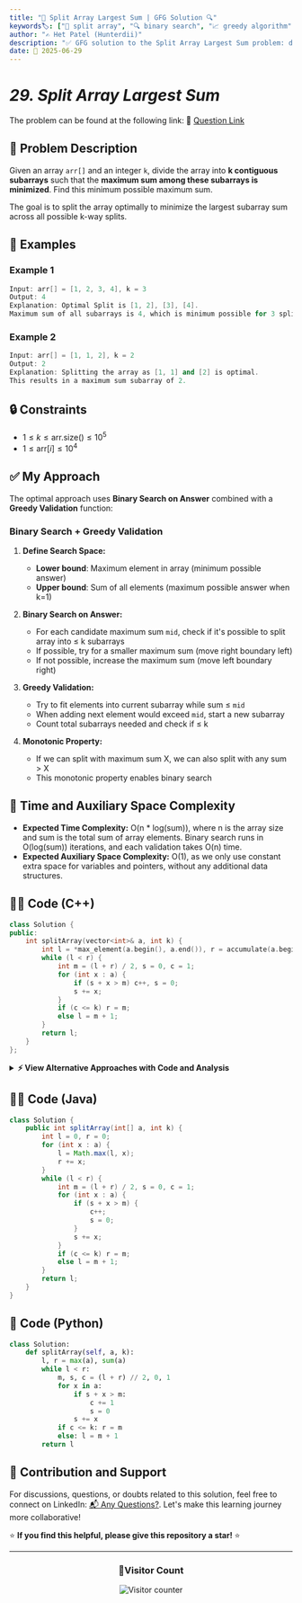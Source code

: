 ```yaml
---
title: "📏 Split Array Largest Sum | GFG Solution 🔍"
keywords🏷️: ["📏 split array", "🔍 binary search", "📈 greedy algorithm", "📊 divide conquer", "📘 GFG", "🏁 competitive programming", "📚 DSA"]
author: "✍️ Het Patel (Hunterdii)"
description: "✅ GFG solution to the Split Array Largest Sum problem: divide array into k subarrays minimizing maximum sum using binary search and greedy approach. 🚀"
date: 📅 2025-06-29
---
```


# *29. Split Array Largest Sum*

The problem can be found at the following link: 🔗 [Question Link](https://www.geeksforgeeks.org/problems/split-array-largest-sum--141634/1)

## **🧩 Problem Description**

Given an array `arr[]` and an integer `k`, divide the array into **k contiguous subarrays** such that the **maximum sum among these subarrays is minimized**. Find this minimum possible maximum sum.

The goal is to split the array optimally to minimize the largest subarray sum across all possible k-way splits.

## **📘 Examples**

### Example 1

```cpp
Input: arr[] = [1, 2, 3, 4], k = 3
Output: 4
Explanation: Optimal Split is [1, 2], [3], [4]. 
Maximum sum of all subarrays is 4, which is minimum possible for 3 splits.
```

### Example 2

```cpp
Input: arr[] = [1, 1, 2], k = 2
Output: 2
Explanation: Splitting the array as [1, 1] and [2] is optimal. 
This results in a maximum sum subarray of 2.
```

## **🔒 Constraints**

* $1 \le k \le \text{arr.size()} \le 10^5$
* $1 \le \text{arr}[i] \le 10^4$

## **✅ My Approach**

The optimal approach uses **Binary Search on Answer** combined with a **Greedy Validation** function:

### **Binary Search + Greedy Validation**

1. **Define Search Space:**
   * **Lower bound**: Maximum element in array (minimum possible answer)
   * **Upper bound**: Sum of all elements (maximum possible answer when k=1)

2. **Binary Search on Answer:**
   * For each candidate maximum sum `mid`, check if it's possible to split array into ≤ k subarrays
   * If possible, try for a smaller maximum sum (move right boundary left)
   * If not possible, increase the maximum sum (move left boundary right)

3. **Greedy Validation:**
   * Try to fit elements into current subarray while sum ≤ `mid`
   * When adding next element would exceed `mid`, start a new subarray
   * Count total subarrays needed and check if ≤ k

4. **Monotonic Property:**
   * If we can split with maximum sum X, we can also split with any sum > X
   * This monotonic property enables binary search

## 📝 Time and Auxiliary Space Complexity

* **Expected Time Complexity:** O(n * log(sum)), where n is the array size and sum is the total sum of array elements. Binary search runs in O(log(sum)) iterations, and each validation takes O(n) time.
* **Expected Auxiliary Space Complexity:** O(1), as we only use constant extra space for variables and pointers, without any additional data structures.

## **🧑‍💻 Code (C++)**

```cpp
class Solution {
public:
    int splitArray(vector<int>& a, int k) {
        int l = *max_element(a.begin(), a.end()), r = accumulate(a.begin(), a.end(), 0);
        while (l < r) {
            int m = (l + r) / 2, s = 0, c = 1;
            for (int x : a) {
                if (s + x > m) c++, s = 0;
                s += x;
            }
            if (c <= k) r = m;
            else l = m + 1;
        }
        return l;
    }
};
```

<details>
<summary><b>⚡ View Alternative Approaches with Code and Analysis</b></summary>

## 📊 **2️⃣ Optimized Binary Search with Early Termination**

### 💡 Algorithm Steps:

1. Use binary search on the answer range [max_element, sum_of_array]
2. For each candidate answer, check if it's possible to split array into ≤ k subarrays
3. Optimize bounds checking and use integer overflow prevention

```cpp
class Solution {
public:
    bool canSplit(vector<int>& arr, int k, int maxSum) {
        int subarrays = 1, currentSum = 0;
        for (int num : arr) {
            if (num > maxSum) return false;
            if (currentSum + num <= maxSum) {
                currentSum += num;
            } else {
                subarrays++;
                currentSum = num;
                if (subarrays > k) return false;
            }
        }
        return true;
    }
    
    int splitArray(vector<int>& arr, int k) {
        int left = *max_element(arr.begin(), arr.end());
        int right = accumulate(arr.begin(), arr.end(), 0);
        
        while (left < right) {
            int mid = left + (right - left) / 2;
            if (canSplit(arr, k, mid)) {
                right = mid;
            } else {
                left = mid + 1;
            }
        }
        return left;
    }
};
```

### 📝 **Complexity Analysis:**

* **Time:** ⏱️ O(n * log(sum - max))
* **Auxiliary Space:** 💾 O(1)

### ✅ **Why This Approach?**

* Prevents integer overflow with careful mid calculation
* Early termination in canSplit function
* Cleaner binary search template

## 🆚 **🔍 Comparison of Approaches**

| 🚀 **Approach**                    | ⏱️ **Time Complexity** | 💾 **Space Complexity** | ✅ **Pros**                        | ⚠️ **Cons**                           |
| ---------------------------------- | ---------------------- | ----------------------- | --------------------------------- | ------------------------------------- |
| 🔍 **Binary Search + Greedy**     | 🟢 O(n * log(sum))     | 🟢 O(1)                 | ⚡ Fast, space efficient          | 🧮 Requires understanding of monotonicity |
| 🔄 **Optimized Split Check**      | 🟢 O(n * log(sum))     | 🟢 O(1)                 | 🔧 Cleaner code, overflow safe    | 🧮 Still requires binary search knowledge |

### 🏆 **Best Choice Recommendation**

| 🎯 **Scenario**                                    | 🎖️ **Recommended Approach**    | 🔥 **Performance Rating** |
| -------------------------------------------------- | ------------------------------- | ------------------------- |
| ⚡ Competitive programming, large inputs           | 🥇 **Binary Search + Greedy**  | ★★★★★                     |
| 🔧 Production code, readability important         | 🥈 **Optimized Split Check**   | ★★★★★                     |

</details>

## **🧑‍💻 Code (Java)**

```java
class Solution {
    public int splitArray(int[] a, int k) {
        int l = 0, r = 0;
        for (int x : a) {
            l = Math.max(l, x);
            r += x;
        }
        while (l < r) {
            int m = (l + r) / 2, s = 0, c = 1;
            for (int x : a) {
                if (s + x > m) {
                    c++;
                    s = 0;
                }
                s += x;
            }
            if (c <= k) r = m;
            else l = m + 1;
        }
        return l;
    }
}
```

## **🐍 Code (Python)**

```python
class Solution:
    def splitArray(self, a, k):
        l, r = max(a), sum(a)
        while l < r:
            m, s, c = (l + r) // 2, 0, 1
            for x in a:
                if s + x > m:
                    c += 1
                    s = 0
                s += x
            if c <= k: r = m
            else: l = m + 1
        return l
```

## 🧠 Contribution and Support

For discussions, questions, or doubts related to this solution, feel free to connect on LinkedIn: [📬 Any Questions?](https://www.linkedin.com/in/patel-hetkumar-sandipbhai-8b110525a/). Let's make this learning journey more collaborative!

⭐ **If you find this helpful, please give this repository a star!** ⭐

---

<div align="center">
  <h3><b>📍Visitor Count</b></h3>
</div>

<p align="center">
  <img src="https://profile-counter.glitch.me/Hunterdii/count.svg" alt="Visitor counter" />
</p>

